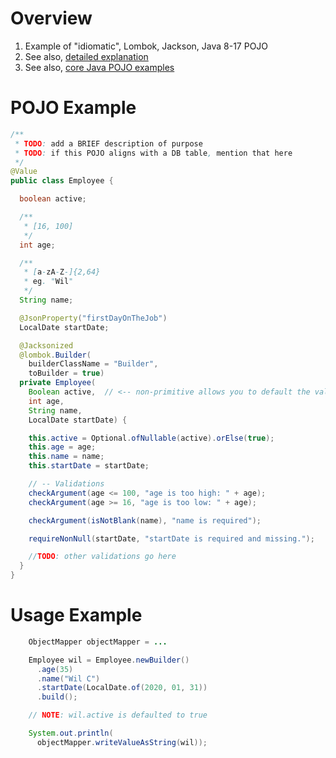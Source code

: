 # Overview

1. Example of "idiomatic", Lombok, Jackson, Java 8-17 POJO
1. See also, [detailed explanation](./pojos.lombok.java8_17.md)
1. See also, [core Java POJO examples](./pojos.core.java8_17.md)

# POJO Example

```java
/**
 * TODO: add a BRIEF description of purpose
 * TODO: if this POJO aligns with a DB table, mention that here
 */
@Value
public class Employee {

  boolean active;

  /**
   * [16, 100]
   */
  int age;

  /**
   * [a-zA-Z-]{2,64}
   * eg. "Wil"
   */
  String name;

  @JsonProperty("firstDayOnTheJob")
  LocalDate startDate;

  @Jacksonized
  @lombok.Builder(
    builderClassName = "Builder",
    toBuilder = true)
  private Employee(
    Boolean active,  // <-- non-primitive allows you to default the value (see below)
    int age,
    String name,
    LocalDate startDate) {

    this.active = Optional.ofNullable(active).orElse(true);
    this.age = age;
    this.name = name;
    this.startDate = startDate;

    // -- Validations
    checkArgument(age <= 100, "age is too high: " + age);
    checkArgument(age >= 16, "age is too low: " + age);

    checkArgument(isNotBlank(name), "name is required");

    requireNonNull(startDate, "startDate is required and missing.");

    //TODO: other validations go here
  }
}
```

# Usage Example

```java
    ObjectMapper objectMapper = ...

    Employee wil = Employee.newBuilder()
      .age(35)
      .name("Wil C")
      .startDate(LocalDate.of(2020, 01, 31))
      .build();

    // NOTE: wil.active is defaulted to true

    System.out.println(
      objectMapper.writeValueAsString(wil));
```

